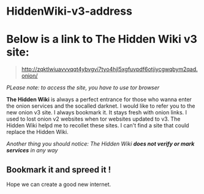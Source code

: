 # HiddenWiki-v3-address

# Below is a link to The Hidden Wiki v3 site:

> http://zqktlwiuavvvqqt4ybvgvi7tyo4hjl5xgfuvpdf6otjiycgwqbym2qad.onion/

*PLease note: to access the site, you have to use tor browser*

**The Hidden Wiki** is always a perfect entrance for those who wanna enter the onion services and the socalled darknet. I would like to refer you to the new onion v3 site. I always bookmark it. It stays fresh with onion links. I used to lost onion v2 websites when tor websites updated to v3. The Hidden Wiki helpd me to recollet these sites. I can't find a site that could replace the Hidden Wiki.

*Another thing you should notice: The Hidden Wiki **does not verify or mark services** in any way*

## Bookmark it and spreed it !

Hope we can create a good new internet.
